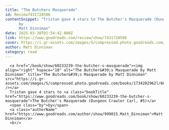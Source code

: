 ```yaml
---
title: "The Butchers Masquerade"
id: Review7431728586
contentSnippet: "Tristan gave 4 stars to The Butcher's Masquerade (Dungeon Crawler Carl, #5)
      by
      Matt Dinniman"
date: 2025-03-30T01:54:42.000Z
link: https://www.goodreads.com/review/show/7431728586
cover: https://i.gr-assets.com/images/S/compressed.photo.goodreads.com/books/1734202962l/60233239._MY75_.jpg
author: Matt Dinniman
category: read
---
```


      
      <a href="/book/show/60233239-the-butcher-s-masquerade"><img align="right" hspace="10" alt="The Butcher&#39;s Masquerade by Matt Dinniman" title="The Butcher&#39;s Masquerade by Matt Dinniman" src="https://i.gr-assets.com/images/S/compressed.photo.goodreads.com/books/1734202962l/60233239._SY75_.jpg" /></a>
      Tristan gave 4 stars to <a class="bookTitle" href="https://www.goodreads.com/book/show/60233239-the-butcher-s-masquerade">The Butcher's Masquerade (Dungeon Crawler Carl, #5)</a>
      <span class="by">by</span>
      <a class="authorName" href="https://www.goodreads.com/author/show/999015.Matt_Dinniman">Matt Dinniman</a>
      <br/>